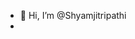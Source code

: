 - 👋 Hi, I’m @Shyamjitripathi
-  
<!---
Shyamjitripathi/Shyamjitripathi is a ✨ special ✨ repository because its `README.md` (this file) appears on your GitHub profile.
You can click the Preview link to take a look at your changes.
--->
